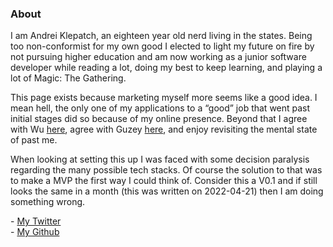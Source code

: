### About

I am Andrei Klepatch, an eighteen year old nerd living in the states. Being too non-conformist for my own good I elected to light my future on fire by not pursuing higher education and am now working as a junior software developer while reading a lot, doing my best to keep learning, and playing a lot of Magic: The Gathering.

This page exists because marketing myself more seems like a good idea. I mean hell, the only one of my applications to a “good” job that went past initial stages did so because of my online presence. Beyond that I agree with Wu [here](https://wiresandstarlings.tumblr.com/post/182207225784/boats-ease-into-the-harbor-bearing-real), agree with Guzey [here](https://guzey.com/personal/why-have-a-blog/), and enjoy revisiting the mental state of past me.

When looking at setting this up I was faced with some decision paralysis regarding the many possible tech stacks. Of course the solution to that was to make a MVP the first way I could think of. Consider this a V0.1 and if still looks the same in a month (this was written on 2022-04-21) then I am doing something wrong.

\- [My Twitter](https://twitter.com/AndreiKlepatch)  
\- [My Github](https://github.com/HighlyTrainedNeuralNetwork)
